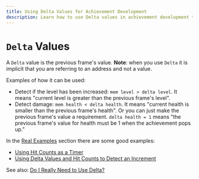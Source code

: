 ```yaml
---
title: Using Delta Values for Achievement Development
description: Learn how to use Delta values in achievement development to detect changes between frames, such as level increases and damage detection.
---
```


# `Delta` Values

A `Delta` value is the previous frame's value. **Note**: when you use `Delta` it is implicit that you are referring to an address and not a value.

Examples of how it can be used:

- Detect if the level has been increased: `mem level > delta level`. It means "current level is greater than the previous frame's level".
- Detect damage: `mem health < delta health`. It means "current health is smaller than the previous frame's health". Or you can just make the previous frame's value a requirement. `delta health = 1` means "the previous frame's value for health must be 1 when the achievement pops up."

In the [Real Examples](/developer-docs/real-examples) section there are some good examples:

- [Using Hit Counts as a Timer](/developer-docs/real-examples/using-hit-counts-as-a-timer)
- [Using Delta Values and Hit Counts to Detect an Increment](/developer-docs/real-examples/using-delta-values-and-hit-counts-to-detect-an-increment)

See also: [Do I Really Need to Use Delta?](/developer-docs/why-delta)

